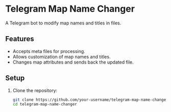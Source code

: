 # Telegram Map Name Changer

A Telegram bot to modify map names and titles in files.

## Features
- Accepts meta files for processing.
- Allows customization of map names and titles.
- Changes map attributes and sends back the updated file.

## Setup

1. Clone the repository:
   ```bash
   git clone https://github.com/your-username/telegram-map-name-changer.git
   cd telegram-map-name-changer
